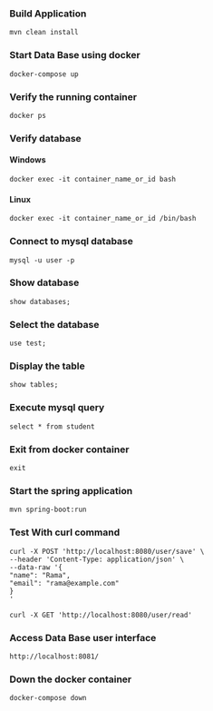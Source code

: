 ### Build Application
    mvn clean install
### Start Data Base using docker

    docker-compose up

### Verify the running container

    docker ps

### Verify database

#### Windows
    docker exec -it container_name_or_id bash

#### Linux
    docker exec -it container_name_or_id /bin/bash

### Connect to mysql database

    mysql -u user -p
### Show database

    show databases;

### Select the database

    use test;

### Display the table

    show tables;

### Execute mysql query

    select * from student
### Exit from docker container
    exit

### Start the spring application

    mvn spring-boot:run

### Test With curl command

    curl -X POST 'http://localhost:8080/user/save' \
    --header 'Content-Type: application/json' \
    --data-raw '{
    "name": "Rama",
    "email": "rama@example.com"
    }
    '

    curl -X GET 'http://localhost:8080/user/read'

### Access Data Base user interface

    http://localhost:8081/


### Down the docker container

    docker-compose down
